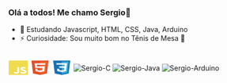 ### Olá a todos! Me chamo Sergio👋


- 🌱 Estudando Javascript, HTML, CSS, Java, Arduino 
- ⚡ Curiosidade: Sou muito bom no Tênis de Mesa 🏓

<div style="display: inline_block"><br>
  <img align="center" alt="Sergio-Js" height="30" width="40" src="https://raw.githubusercontent.com/devicons/devicon/master/icons/javascript/javascript-plain.svg">
  <img align="center" alt="Sergio-HTML" height="30" width="40" src="https://raw.githubusercontent.com/devicons/devicon/master/icons/html5/html5-original.svg">
  <img align="center" alt="Sergio-CSS" height="30" width="40" src="https://raw.githubusercontent.com/devicons/devicon/master/icons/css3/css3-original.svg">
  <img align="center" alt="Sergio-C" height="30" width="40" src="https://www.pngkit.com/png/full/101-1010012_download-png.png">
  <img align="center" alt="Sergio-Java" height="30" width="40" src="https://banner2.cleanpng.com/20181122/krs/kisspng-java-programming-language-selenium-computer-softwa-july-2-16-halab-4-dev-5bf78387a7bb41.028192901542947719687.jpg">
  <img align="center" alt="Sergio-Arduino" height="30" width="40" src="https://th.bing.com/th/id/OIP.IomX8SQKBQdwjb2v-AgrtQAAAA?rs=1&pid=ImgDetMain">
</div>

